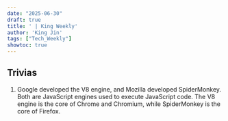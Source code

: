 ```yaml
---
date: "2025-06-30"
draft: true
title: ' | King Weekly'
author: 'King Jin'
tags: ["Tech_Weekly"]
showtoc: true
---
```


## Trivias 
1. Google developed the V8 engine, and Mozilla developed SpiderMonkey. Both are JavaScript engines used to execute JavaScript code. The V8 engine is the core of Chrome and Chromium, while SpiderMonkey is the core of Firefox.
